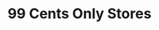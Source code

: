 ---
title: "99 Cents Only Stores"
url: /mesa/99-cents-only-stores-south-power-road/
shop: Kramladen
---